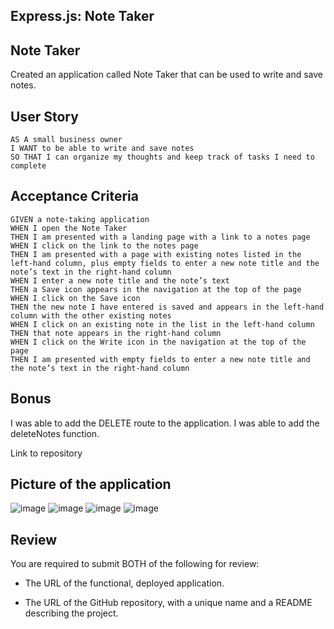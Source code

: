## Express.js: Note Taker

## Note Taker

Created an application called Note Taker that can be used to write and save notes.

## User Story

```
AS A small business owner
I WANT to be able to write and save notes
SO THAT I can organize my thoughts and keep track of tasks I need to complete
```


## Acceptance Criteria

```
GIVEN a note-taking application
WHEN I open the Note Taker
THEN I am presented with a landing page with a link to a notes page
WHEN I click on the link to the notes page
THEN I am presented with a page with existing notes listed in the left-hand column, plus empty fields to enter a new note title and the note’s text in the right-hand column
WHEN I enter a new note title and the note’s text
THEN a Save icon appears in the navigation at the top of the page
WHEN I click on the Save icon
THEN the new note I have entered is saved and appears in the left-hand column with the other existing notes
WHEN I click on an existing note in the list in the left-hand column
THEN that note appears in the right-hand column
WHEN I click on the Write icon in the navigation at the top of the page
THEN I am presented with empty fields to enter a new note title and the note’s text in the right-hand column
```

## Bonus

I was able to add the DELETE route to the application. I was able to add the deleteNotes function. 
 
 Link to repository 


## Picture of the application

![image](https://user-images.githubusercontent.com/107437105/201005802-e1f47069-164e-41e1-b50d-248da3167fe5.png)
![image](https://user-images.githubusercontent.com/107437105/201005989-8ad3c1d1-00e6-4e86-a52a-43782b4d7135.png)
![image](https://user-images.githubusercontent.com/107437105/201006117-05c7ec45-e516-4d72-8623-c622eb2cadc8.png)
![image](https://user-images.githubusercontent.com/107437105/201006195-9c75d844-b083-4364-9011-73ef4a74c2dc.png)


## Review

You are required to submit BOTH of the following for review:

* The URL of the functional, deployed application.

* The URL of the GitHub repository, with a unique name and a README describing the project.

